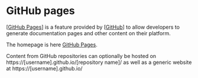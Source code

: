 # GitHub pages

[[GitHub Pages]] is a feature provided by [[GitHub]] to allow developers to generate documentation pages and other content on their platform.

The homepage is here [GitHub Pages](https://pages.github.com/).

Content from GitHub repositories can optionally be hosted on https://[username].github.io/[repository name]/ as well as a generic website at https://[username].github.io/

[//begin]: # "Autogenerated link references for markdown compatibility"
[GitHub Pages]: <GitHub Pages.md> "GitHub pages"
[GitHub]: GitHub.md "GitHub"
[//end]: # "Autogenerated link references"